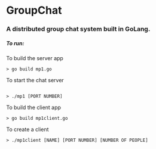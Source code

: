 # GroupChat

### A distributed group chat system built in GoLang.

##### To run:

To build the server app
```
> go build mp1.go
```

To start the chat server
```

> ./mp1 [PORT NUMBER]
```

To build the client app
```
> go build mp1client.go
```

To create a client
```
> ./mp1client [NAME] [PORT NUMBER] [NUMBER OF PEOPLE]
```
